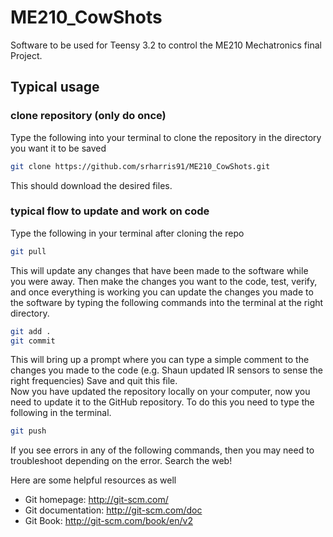 # ME210_CowShots
Software to be used for Teensy 3.2 to control the ME210 Mechatronics final Project.

## Typical usage
### clone repository (only do once)
Type the following into your terminal to clone the repository in the directory you want it to be saved
```bash
git clone https://github.com/srharris91/ME210_CowShots.git
```
This should download the desired files.

### typical flow to update and work on code
Type the following in your terminal after cloning the repo
```bash 
git pull
```
This will update any changes that have been made to the software while you were away.
Then make the changes you want to the code, test, verify, and once everything is working you can update the changes you made to the software by typing the following commands into the terminal at the right directory.
```bash
git add .
git commit
```
This will bring up a prompt where you can type a simple comment to the changes you made to the code (e.g.  Shaun updated IR sensors to sense the right frequencies)
Save and quit this file.  
Now you have updated the repository locally on your computer, now you need to update it to the GitHub repository.  To do this you need to type the following in the terminal.
```bash
git push
```

If you see errors in any of the following commands, then you may need to troubleshoot depending on the error.  Search the web!

Here are some helpful resources as well
* Git homepage: http://git-scm.com/
* Git documentation: http://git-scm.com/doc
* Git Book: http://git-scm.com/book/en/v2

